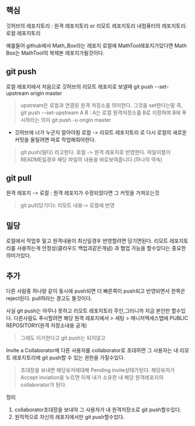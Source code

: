 ## 핵심
깃허브의 레포지토리 : 원격 레포지토리 or 리모트 레포지토리
내컴퓨터의 레포지토리: 로컬 레포지토리

예를들어 github에서 Math_Box라는 레포지 로컬에 MathTool레포지가있다면
Math Box는 MathTool의 복제본 레포지가될것이다.

## git push
로컬 레포지에서 처음으로 깃허브의 리모트 레포지로 보낼때
git push --set-upstream origin master
> upstream은 로컬과 연결된 원격 저장소를 의미한다. 그것을 set한다는말
> 즉, git push --set-upstream A B : A는 로컬 원격저장소를 B로 지정하여 B에 푸시하라는 의미
git push -u origin master
- 깃허브에 너가 누군지 알아야됨
 로컬 -> 리모트 레포지토리 로 다시 로컬의 새로운 커밋을 올릴려면 따로 작업해줘야한다.
> git push(밀다) 라고한다. 로컬 -> 원격 레포지로 반영한다.
> 파일이름이 README일경우 해당 파일의 내용을 바로보여줍니다.(하나의 약속)

## git pull
원격 레포지 -> 로컬 : 원격 레포지가 수정되었다면 그 커밋을 가져오는것
>git pull(당기다): 리모트 내용-> 로컬에 반영 

## 밀당
로컬에서 작업후 밀고 원격내용이 최신일경우 반영할려면 당기면된다.
리모트 레포지토리를 사용하는게 안정성(클라우드 백업과같은개념) 과 협업 가능을 할수있다는 중요한 의미가있다.

## 추가
다른 사람중 하나랑 같이 동시에 push되면 더 빠른쪽이 push되고 반영되면서 한쪽은 reject된다. pull하라는 경고도 뜰것이다.

사실 git push는 아무나 못하고 리모트 레포지토리 주인,그러니까 지금 본인만 할수있다. 다른사람도 푸시할려면 해당 원격 레포지에서 > 세팅 > 매니저엑세스탭에 PUBLIC REPOSITORY(원격 저장소내용 공개)
> 그래도 이거한다고 git push는 되지않고

Invite a Collaborator에 다른 사용자를 collaborator로 초대하면 그 사용자는 내 리모트 레포지토리에 git push할 수 있는 권한을 가질수있다.
> 초대장을 보내면 해당유저에대해 Pending invite상태가된다.
> 해당유저가 Accept inviation을 누르면 이제 내가 소유한 내 해당 원격레포지의 collaborator가 된다.

정리
1. collaborator초대장을 보내야 그 사용자가 내 원격저장소로 git push할수있다.
2. 원칙적으로 자신의 레포지에서만 git push할수있다.
